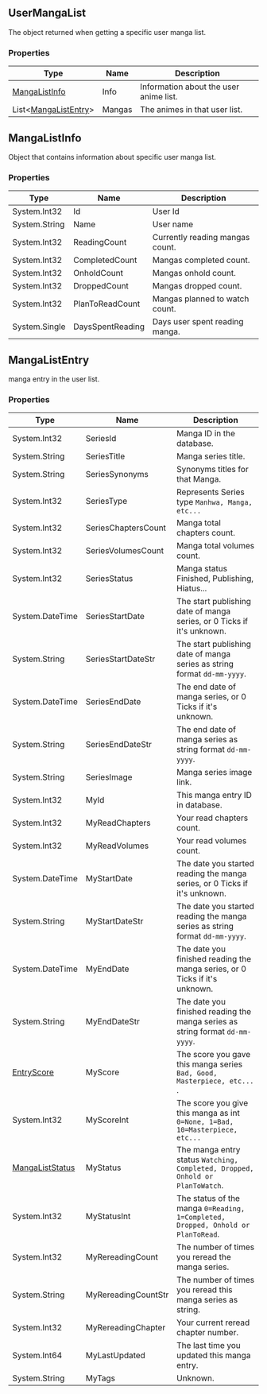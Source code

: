 ## UserMangaList
The object returned when getting a specific user manga list.

### Properties
| Type | Name | Description |
| ---- | ---- | ----------- |
| [MangaListInfo] | Info | Information about the user anime list. |
| List<[MangaListEntry]> | Mangas | The animes in that user list. |

## MangaListInfo
Object that contains information about specific user manga list.

### Properties
| Type | Name | Description |
| ---- | ---- | ----------- |
| System.Int32 | Id | User Id |
| System.String | Name | User name |
| System.Int32 | ReadingCount | Currently reading mangas count. |
| System.Int32 | CompletedCount | Mangas completed count. |
| System.Int32 | OnholdCount | Mangas onhold count. |
| System.Int32 | DroppedCount | Mangas dropped count. |
| System.Int32 | PlanToReadCount | Mangas planned to watch count. |
| System.Single | DaysSpentReading | Days user spent reading manga. |

## MangaListEntry
manga entry in the user list.

### Properties
| Type | Name | Description |
| ---- | ---- | ----------- |
| System.Int32 | SeriesId | Manga ID in the database. |
| System.String | SeriesTitle | Manga series title. |
| System.String | SeriesSynonyms | Synonyms titles for that Manga. |
| System.Int32 | SeriesType | Represents Series type `Manhwa, Manga, etc...` |
| System.Int32 | SeriesChaptersCount | Manga total chapters count. |
| System.Int32 | SeriesVolumesCount | Manga total volumes count. |
| System.Int32 | SeriesStatus | Manga status Finished, Publishing, Hiatus... |
| System.DateTime | SeriesStartDate | The start publishing date of manga series, or 0 Ticks if it's unknown. |
| System.String | SeriesStartDateStr | The start publishing date of manga series as string format `dd-mm-yyyy`. |
| System.DateTime | SeriesEndDate | The end date of manga series, or 0 Ticks if it's unknown. |
| System.String | SeriesEndDateStr | The end date of manga series as string format `dd-mm-yyyy`. |
| System.String | SeriesImage | Manga series image link. |
| System.Int32 | MyId | This manga entry ID in database. |
| System.Int32 | MyReadChapters | Your read chapters count. |
| System.Int32 | MyReadVolumes | Your read volumes count. |
| System.DateTime | MyStartDate | The date you started reading the manga series, or 0 Ticks if it's unknown. |
| System.String | MyStartDateStr | The date you started reading the manga series as string format `dd-mm-yyyy`. |
| System.DateTime | MyEndDate | The date you finished reading the manga series, or 0 Ticks if it's unknown. |
| System.String | MyEndDateStr | The date you finished reading the manga series as string format `dd-mm-yyyy`. |
| [EntryScore] | MyScore | The score you gave this manga series `Bad, Good, Masterpiece, etc...` . |
| System.Int32 | MyScoreInt | The score you give this manga as int `0=None, 1=Bad, 10=Masterpiece, etc...` |
| [MangaListStatus] | MyStatus | The manga entry status `Watching, Completed, Dropped, Onhold or PlanToWatch`. |
| System.Int32 | MyStatusInt | The status of the manga `0=Reading, 1=Completed, Dropped, Onhold or PlanToRead`. |
| System.Int32 | MyRereadingCount | The number of times you reread the manga series. |
| System.String | MyRereadingCountStr | The number of times you reread this manga series as string. |
| System.Int32 | MyRereadingChapter | Your current reread chapter number. |
| System.Int64 | MyLastUpdated | The last time you updated this manga entry. |
| System.String | MyTags | Unknown. |

[MangaListInfo]: <#mangalistinfo>
[MangaListEntry]: <#mangalistentry>
[AnimeSearchResult]: <https://github.com/i3dprogrammer/myanimelistAPI-wrapper/blob/master/docs/Dto/AnimeSearch.md#animesearchresult>
[AnimeSearchEntry]: <https://github.com/i3dprogrammer/myanimelistAPI-wrapper/blob/master/docs/Dto/AnimeSearch.md#animesearchentry>
[MangaSearchResult]: <https://github.com/i3dprogrammer/myanimelistAPI-wrapper/blob/master/docs/Dto/MangaSearch.md#mangasearchresult>
[MangaSearchEntry]: <https://github.com/i3dprogrammer/myanimelistAPI-wrapper/blob/master/docs/Dto/MangaSearch.md#mangasearchentry>

[AnimeListStatus]: <https://github.com/i3dprogrammer/myanimelistAPI-wrapper/blob/master/docs/Enumerations.md#animeliststatus>
[MangaListStatus]: <https://github.com/i3dprogrammer/myanimelistAPI-wrapper/blob/master/docs/Enumerations.md#mangaliststatus>
[EntryScore]: <https://github.com/i3dprogrammer/myanimelistAPI-wrapper/blob/master/docs/Enumerations.md#entryscore>
[AnimeType]: <https://github.com/i3dprogrammer/myanimelistAPI-wrapper/blob/master/docs/Enumerations.md#animetype>
